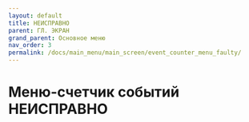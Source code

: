 ```yaml
---
layout: default
title: НЕИСПРАВНО
parent: ГЛ. ЭКРАН
grand_parent: Основное меню
nav_order: 3
permalink: /docs/main_menu/main_screen/event_counter_menu_faulty/
---
```


# Меню-счетчик событий НЕИСПРАВНО
